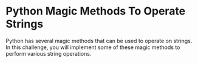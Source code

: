 # Python Magic Methods To Operate Strings

Python has several magic methods that can be used to operate on strings. In this challenge, you will implement some of these magic methods to perform various string operations.
